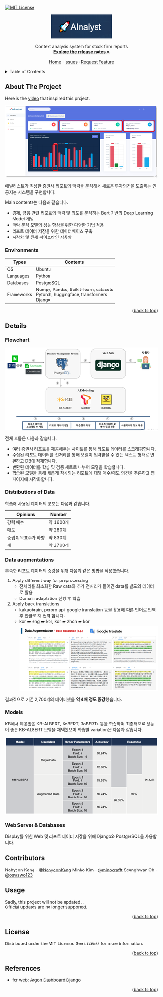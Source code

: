 <!-- Improved compatibility of back to top link -->
<a name="top"></a>

<!-- PROJECT SHIELDS -->
[![MIT License][license-shield]][license]

<!-- PROJECT LOGO -->
<div align="center">
  <img src="assets/logo.png" alt="Logo" width="200" height="80">

  <p align="center">
    Context analysis system for stock firm reports
    <br />
    <a href="https://github.com/minocrafft/Ainalyst/tree/main/RELEASE.md"><strong>Explore the release notes »</strong></a>
    <br />
    <br />
    <a href="https://github.com/minocrafft/Ainalyst">Home</a>
    ·
    <a href="https://github.com/minocrafft/Ainalyst/issues">Issues</a>
    ·
    <a href="https://github.com/minocrafft/Ainalyst/pulls">Request Feature</a>
  </p>
</div>



<!-- TABLE OF CONTENTS -->
<details>
  <summary>Table of Contents</summary>
  <ol>
    <li><a href="#about-the-project">About The Project</a></li>
    <li><a href="#getting-started">Getting Started</a></li>
    <li><a href="#usage">Usage</a></li>
    <li><a href="#roadmap">Roadmap</a></li>
    <li><a href="#contributing">Contributing</a></li>
    <li><a href="#license">License</a></li>
    <li><a href="#contact">Contact</a></li>
    <li><a href="#acknowledgments">Acknowledgments</a></li>
  </ol>
</details>



<!-- ABOUT THE PROJECT -->
## About The Project

Here is the [video](https://www.youtube.com/watch?v=EeRVhKxHqs8&ab_channel=%EB%A8%B8%EB%8B%88%EA%B7%B8%EB%9D%BC%ED%94%BCMoneygraphy) that inspired this project.

![home]

애널리스트가 작성한 증권사 리포트의 맥락을 분석해서 새로운 투자의견을 도출하는 인공지능 시스템을 구현합니다.

Main contents는 다음과 같습니다.

* 경제, 금융 관련 리포트의 맥락 및 의도를 분석하는 Bert 기반의 Deep Learning Model 개발
* 맥락 분석 모델의 성능 향상을 위한 다양한 기법 적용
* 리포트 데이터 저장을 위한 데이터베이스 구축
* 시각화 및 전체 파이프라인 자동화

### Environments

|Types|Contents|
|---|---|
|OS|Ubuntu|
|Languages|Python|
|Databases|PostgreSQL|
|Frameworks|Numpy, Pandas, Scikit-learn, datasets <br>Pytorch, huggingface, transformers <br>Django|

<p align="right">(<a href="#top">back to top</a>)</p>



## Details

### Flowchart
![flowchart]

전체 흐름은 다음과 같습니다.

- 여러 증권사 리포트를 제공해주는 사이트를 통해 리포트 데이터를 스크래핑합니다.
- 수집된 리포트 데이터를 전처리를 통해 모델이 입력받을 수 있는 텍스트 형태로 변환하고 DB에 적재합니다.
- 변환된 데이터를 학습 및 검증 세트로 나누어 모델을 학습합니다.
- 학습된 모델을 통해 새롭게 작성되는 리포트에 대해 매수/매도 의견을 추론하고 웹페이지에 시각화합니다.

### Distributions of Data

학습에 사용된 데이터의 분포는 다음과 같습니다.

|Opinions|Number|
|---|---|
|강력 매수|약 1600개|
|매도|약 280개|
|중립 & 목표주가 하향|약 830개|
|계|약 2700개|


### Data augmentations

부족한 리포트 데이터의 증강을 위해 다음과 같은 방법을 적용했습니다.

1. Apply different way for preprocessing
    - 전처리를 최소화한 Raw data와 추가 전처리가 들어간 data를 별도의 데이터로 활용
    - Domain adaptation 진행 후 학습
2. Apply back translations
    - kakaobrain, pororo api, google translation 등을 활용해 다른 언어로 번역 후 한글로 재 번역 합니다.
    - kor :arrow_right: eng :arrow_right: kor, kor :arrow_right: zhcn :arrow_right: kor
    ![backtranslations]

결과적으로 기존 2,700개의 데이터셋을 **약 4배 정도 증강**했습니다.

### Models

KB에서 제공받은 KB-ALBERT, KoBERT, RoBERTa 등을 학습하며 최종적으로 성능이 좋은 KB-ALBERT 모델을 채택했으며 학습별 variation은 다음과 같습니다.

![performance-table]

### Web Server & Databases

Display를 위한 Web 및 리포트 데이터 저장을 위해 Django와 PostgreSQL을 사용합니다.



<!-- Contributors -->
## Contributors

Nahyeon Kang - [@NahyeonKang](https://github.com/NahyeonKang)
Minho Kim - [@minocrafft](https://github.com/minocrafft)
Seunghwan Oh - [@oswswo123](https://github.com/oswswo123)



<!-- USAGE EXAMPLES -->
## Usage

Sadly, this project will not be updated...  
Official updates are no longer supported.

<p align="right">(<a href="#top">back to top</a>)</p>



<!-- LICENSE -->
## License

Distributed under the MIT License. See `LICENSE` for more information.

<p align="right">(<a href="#top">back to top</a>)</p>



<!-- ACKNOWLEDGMENTS -->
## References

* for web: [Argon Dashboard Django][Argon]

<p align="right">(<a href="#top">back to top</a>)</p>



<!-- MARKDOWN LINKS & IMAGES -->
<!-- https://www.markdownguide.org/basic-syntax/#reference-style-links -->
[license-shield]: https://img.shields.io/github/license/minocrafft/Ainalyst.svg?style=for-the-badge
[license]: LICENSE
[title]: assets/title.png
[home]: assets/home.png
[flowchart]: assets/flowchart.png
[blockdiagram]: assets/blockdiagram.png
[backtranslations]: assets/backtranslations.png
[performance-table]: assets/performance-table.png
[Argon]: https://www.creative-tim.com/product/argon-dashboard-django
[Release-Notes]: RELEASE.md
